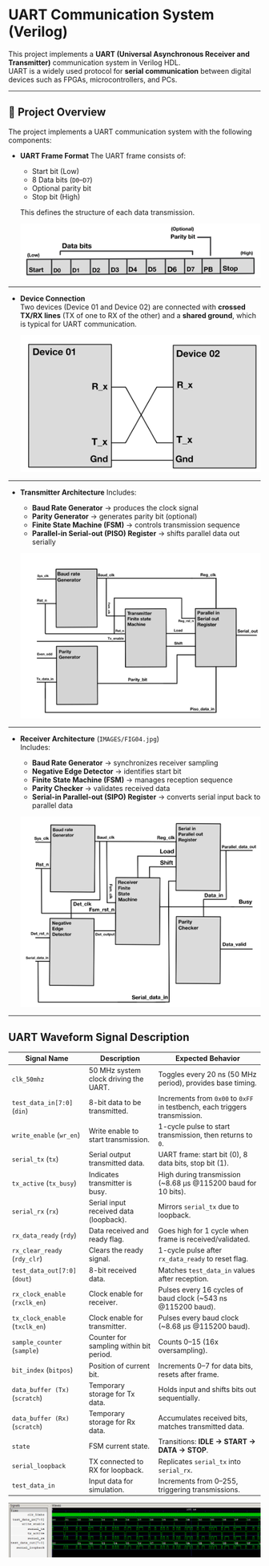 # UART Communication System (Verilog)

This project implements a **UART (Universal Asynchronous Receiver and Transmitter)** communication system in Verilog HDL.  
UART is a widely used protocol for **serial communication** between digital devices such as FPGAs, microcontrollers, and PCs.

---

## 📖 Project Overview

The project implements a UART communication system with the following components:

- **UART Frame Format** 
  The UART frame consists of:
  - Start bit (Low)
  - 8 Data bits (`D0`–`D7`)
  - Optional parity bit
  - Stop bit (High)  

  This defines the structure of each data transmission.  

  ![UART Frame Format](IMAGES/FIG01.jpg)

---

- **Device Connection**  
  Two devices (Device 01 and Device 02) are connected with **crossed TX/RX lines** (TX of one to RX of the other) and a **shared ground**, which is typical for UART communication.  

  ![Device Connection](IMAGES/FIG04.jpg)

---

- **Transmitter Architecture**
  Includes:
  - **Baud Rate Generator** → produces the clock signal  
  - **Parity Generator** → generates parity bit (optional)  
  - **Finite State Machine (FSM)** → controls transmission sequence  
  - **Parallel-in Serial-out (PISO) Register** → shifts parallel data out serially  

  ![Transmitter Architecture](IMAGES/FIG02.jpg)

---

- **Receiver Architecture** (`IMAGES/FIG04.jpg`)  
  Includes:
  - **Baud Rate Generator** → synchronizes receiver sampling  
  - **Negative Edge Detector** → identifies start bit  
  - **Finite State Machine (FSM)** → manages reception sequence  
  - **Parity Checker** → validates received data  
  - **Serial-in Parallel-out (SIPO) Register** → converts serial input back to parallel data  

  ![Receiver Architecture](IMAGES/FIG03.jpg)

---

## UART Waveform Signal Description

| **Signal Name** | **Description** | **Expected Behavior** |
|-----------------|-----------------|-----------------------|
| `clk_50mhz` | 50 MHz system clock driving the UART. | Toggles every 20 ns (50 MHz period), provides base timing. |
| `test_data_in[7:0]` (`din`) | 8-bit data to be transmitted. | Increments from `0x00` to `0xFF` in testbench, each triggers transmission. |
| `write_enable` (`wr_en`) | Write enable to start transmission. | 1-cycle pulse to start transmission, then returns to `0`. |
| `serial_tx` (`tx`) | Serial output transmitted data. | UART frame: start bit (0), 8 data bits, stop bit (1). |
| `tx_active` (`tx_busy`) | Indicates transmitter is busy. | High during transmission (~8.68 µs @115200 baud for 10 bits). |
| `serial_rx` (`rx`) | Serial input received data (loopback). | Mirrors `serial_tx` due to loopback. |
| `rx_data_ready` (`rdy`) | Data received and ready flag. | Goes high for 1 cycle when frame is received/validated. |
| `rx_clear_ready` (`rdy_clr`) | Clears the ready signal. | 1-cycle pulse after `rx_data_ready` to reset flag. |
| `test_data_out[7:0]` (`dout`) | 8-bit received data. | Matches `test_data_in` values after reception. |
| `rx_clock_enable` (`rxclk_en`) | Clock enable for receiver. | Pulses every 16 cycles of baud clock (~543 ns @115200 baud). |
| `tx_clock_enable` (`txclk_en`) | Clock enable for transmitter. | Pulses every baud clock (~8.68 µs @115200 baud). |
| `sample_counter` (`sample`) | Counter for sampling within bit period. | Counts 0–15 (16x oversampling). |
| `bit_index` (`bitpos`) | Position of current bit. | Increments 0–7 for data bits, resets after frame. |
| `data_buffer (Tx)` (`scratch`) | Temporary storage for Tx data. | Holds input and shifts bits out sequentially. |
| `data_buffer (Rx)` (`scratch`) | Temporary storage for Rx data. | Accumulates received bits, matches transmitted data. |
| `state` | FSM current state. | Transitions: **IDLE → START → DATA → STOP**. |
| `serial_loopback` | TX connected to RX for loopback. | Replicates `serial_tx` into `serial_rx`. |
| `test_data_in` | Input data for simulation. | Increments from 0–255, triggering transmissions. |


  ![Device Connection](IMAGES/FIG05.PNG)

  
